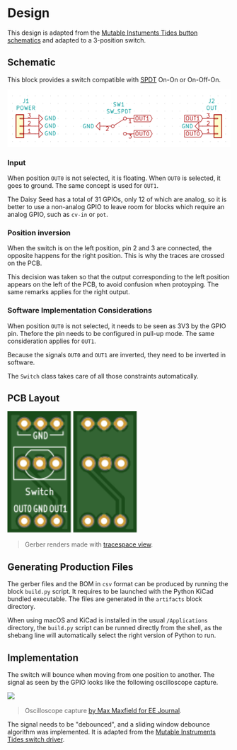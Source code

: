 # Design

This design is adapted from the [Mutable Instuments Tides button schematics](https://mutable-instruments.net/modules/tides/downloads/tides_v40.pdf) and
adapted to a 3-position switch.

## Schematic

This block provides a switch compatible with
[SPDT](https://en.wikipedia.org/wiki/Switch#Contact_terminology) On-On or On-Off-On.

<p align="center"><img src="./schematic.png"></p>

### Input

When position `OUT0` is not selected, it is floating. When `OUT0` is selected, it goes to ground.
The same concept is used for `OUT1`.

The Daisy Seed has a total of 31 GPIOs, only 12 of which are analog, so it is better to use
a non-analog GPIO to leave room for blocks which require an analog GPIO, such as
`cv-in` or `pot`.

### Position inversion

When the switch is on the left position, pin 2 and 3 are connected, the opposite happens
for the right position. This is why the traces are crossed on the PCB.

This decision was taken so that the output corresponding to the left position appears on
the left of the PCB, to avoid confusion when protoyping. The same remarks applies for
the right output.

### Software Implementation Considerations

When position `OUT0` is not selected, it needs to be seen as 3V3 by the GPIO pin. Thefore
the pin needs to be configured in pull-up mode. The same consideration applies for `OUT1`.

Because the signals `OUT0` and `OUT1` are inverted, they need to be inverted in software.

The `Switch` class takes care of all those constraints automatically.


## PCB Layout

<img src="./top.svg" height="275"> <img src="./bottom.svg" height="275">

> Gerber renders made with [tracespace view](https://tracespace.io/view/).


## Generating Production Files

The gerber files and the BOM in `csv` format can be produced by running the block `build.py`
script. It requires to be launched with the Python KiCad bundled executable.
The files are generated in the `artifacts` block directory.

When using macOS and KiCad is installed in the usual `/Applications` directory, the
`build.py` script can be runned directly from the shell, as the shebang line will automatically
select the right version of Python to run.


## Implementation

The switch will bounce when moving from one position to another. The signal as seen by the GPIO
looks like the following oscilloscope capture.

<img src="https://www.eejournal.com/wp-content/uploads/2020/01/MM-200122-912x912.png" width="490">

> Oscilloscope capture
> [by Max Maxfield for EE Journal](https://www.eejournal.com/article/ultimate-guide-to-switch-debounce-part-1/).

The signal needs to be "debounced", and a sliding window debounce algorithm was
implemented. It is adapted from the
[Mutable Instruments Tides switch driver](https://github.com/pichenettes/eurorack/blob/master/tides2/drivers/switches.cc#L66).
